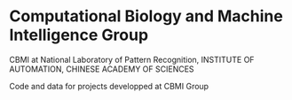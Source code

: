 
# Computational Biology and Machine Intelligence Group 

CBMI at National Laboratory of Pattern Recognition, INSTITUTE OF AUTOMATION, CHINESE ACADEMY OF SCIENCES

Code and data for projects developped at CBMI Group




